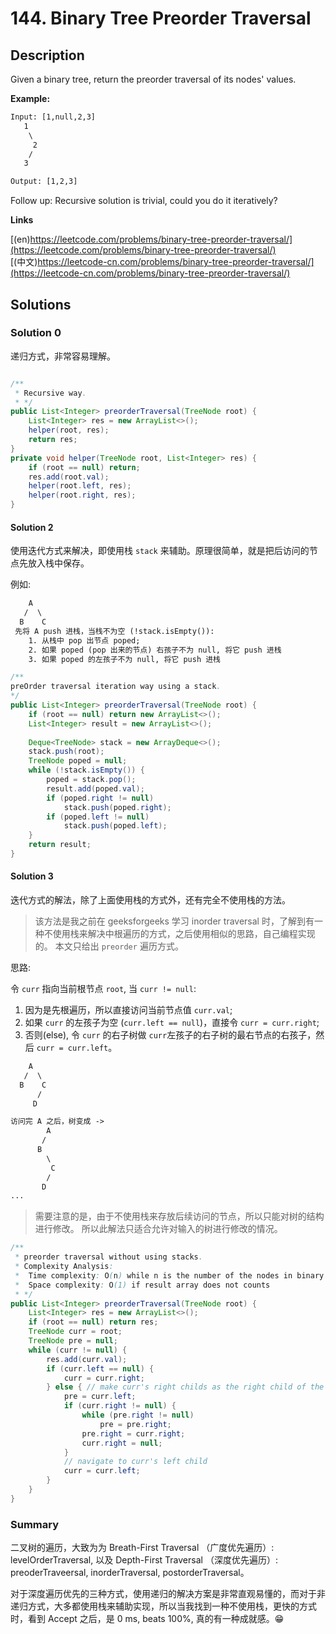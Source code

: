 # 144. Binary Tree Preorder Traversal

## Description

Given a binary tree, return the preorder traversal of its nodes' values.

**Example:**

```txt
Input: [1,null,2,3]
   1
    \
     2
    /
   3

Output: [1,2,3]
```

Follow up: Recursive solution is trivial, could you do it iteratively?
 
**Links**

[(en)https://leetcode.com/problems/binary-tree-preorder-traversal/](https://leetcode.com/problems/binary-tree-preorder-traversal/)
<br />
[(中文)https://leetcode-cn.com/problems/binary-tree-preorder-traversal/](https://leetcode-cn.com/problems/binary-tree-preorder-traversal/)

## Solutions

### Solution 0

递归方式，非常容易理解。

```java

/**
 * Recursive way.
 * */
public List<Integer> preorderTraversal(TreeNode root) {
    List<Integer> res = new ArrayList<>();
    helper(root, res);
    return res;
}
private void helper(TreeNode root, List<Integer> res) {
    if (root == null) return;
    res.add(root.val);
    helper(root.left, res);
    helper(root.right, res);
}
```

#### Solution 2

使用迭代方式来解决，即使用栈 ``stack`` 来辅助。原理很简单，就是把后访问的节点先放入栈中保存。

例如: 

```txt
    A
   /  \ 
  B    C
 先将 A push 进栈，当栈不为空 (!stack.isEmpty()):
    1. 从栈中 pop 出节点 poped; 
    2. 如果 poped (pop 出来的节点) 右孩子不为 null, 将它 push 进栈
    3. 如果 poped 的左孩子不为 null, 将它 push 进栈
```

```java
/**
preOrder traversal iteration way using a stack.
*/
public List<Integer> preorderTraversal(TreeNode root) {
    if (root == null) return new ArrayList<>();
    List<Integer> result = new ArrayList<>();
    
    Deque<TreeNode> stack = new ArrayDeque<>();
    stack.push(root);
    TreeNode poped = null;
    while (!stack.isEmpty()) {
        poped = stack.pop();
        result.add(poped.val);
        if (poped.right != null)
            stack.push(poped.right);
        if (poped.left != null)
            stack.push(poped.left);
    }
    return result;
}
```

#### Solution 3

迭代方式的解法，除了上面使用栈的方式外，还有完全不使用栈的方法。

> 该方法是我之前在 geeksforgeeks 学习 inorder traversal 时，了解到有一种不使用栈来解决中根遍历的方式，之后使用相似的思路，自己编程实现的。
> 本文只给出 ``preorder`` 遍历方式。

思路:

令 ``curr`` 指向当前根节点 ``root``, 当 ``curr != null``:
1. 因为是先根遍历，所以直接访问当前节点值 ``curr.val``;
2. 如果 ``curr`` 的左孩子为空 (``curr.left == null``)，直接令 ``curr = curr.right``;
3. 否则(else), 令 ``curr`` 的右子树做 ``curr``左孩子的右子树的最右节点的右孩子，然后 ``curr = curr.left``。

```txt
    A
   /  \ 
  B    C
      /
     D

访问完 A 之后，树变成 -> 
        A
       /
      B 
        \
         C
        /
       D
...
```

> 需要注意的是，由于不使用栈来存放后续访问的节点，所以只能对树的结构进行修改。
> 所以此解法只适合允许对输入的树进行修改的情况。

```java
/**
 * preorder traversal without using stacks.
 * Complexity Analysis: 
 *  Time complexity: O(n) while n is the number of the nodes in binary tree.
 *  Space complexity: O(1) if result array does not counts
 * */
public List<Integer> preorderTraversal(TreeNode root) { 
    List<Integer> res = new ArrayList<>();
    if (root == null) return res;
    TreeNode curr = root;
    TreeNode pre = null;
    while (curr != null) {
        res.add(curr.val);
        if (curr.left == null) {
            curr = curr.right;
        } else { // make curr's right childs as the right child of the rightmost chld of curr's left child
            pre = curr.left;
            if (curr.right != null) {
                while (pre.right != null)
                    pre = pre.right;
                pre.right = curr.right;
                curr.right = null;
            }
            // navigate to curr's left child
            curr = curr.left;
        }
    }
}
```

### Summary

二叉树的遍历，大致为为 Breath-First Traversal （广度优先遍历）: levelOrderTraversal, 以及 Depth-First Traversal （深度优先遍历）: preoderTraveersal, inorderTraversal, postorderTraversal。

对于深度遍历优先的三种方式，使用递归的解决方案是非常直观易懂的，而对于非递归方式，大多都使用栈来辅助实现，所以当我找到一种不使用栈，更快的方式时，看到 Accept 之后，是 0 ms, beats 100%, 真的有一种成就感。😁
